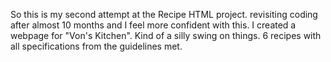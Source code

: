 So this is my second attempt at the Recipe HTML project. revisiting coding after almost 10 months and I feel more confident with this. 
I created a webpage for "Von's Kitchen". Kind of a silly swing on things. 
6 recipes with all specifications from the guidelines met.
